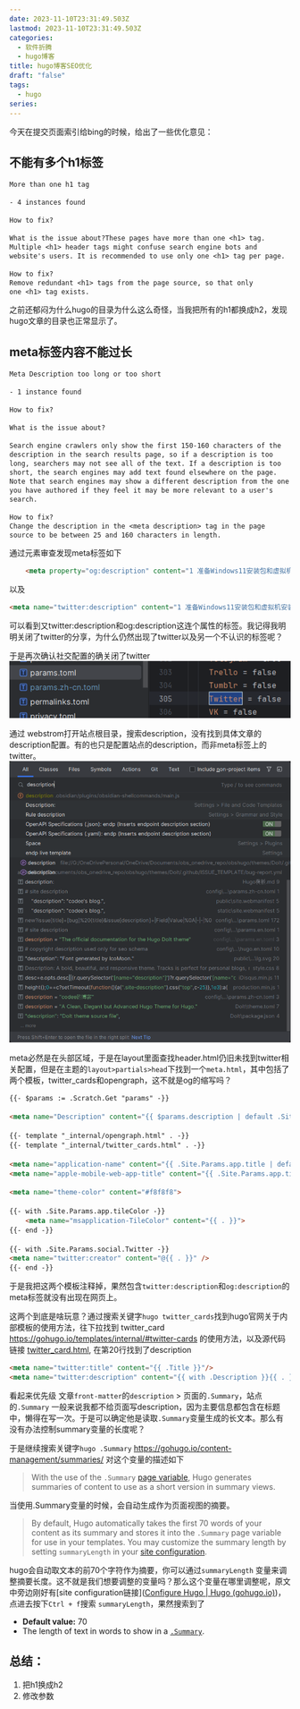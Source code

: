 ```yaml
---
date: 2023-11-10T23:31:49.503Z
lastmod: 2023-11-10T23:31:49.503Z
categories:
  - 软件折腾
  - hugo博客
title: hugo博客SEO优化
draft: "false"
tags:
  - hugo
series:
---
```

今天在提交页面索引给bing的时候，给出了一些优化意见：
## 不能有多个h1标签
```text {linenos=false}
More than one h1 tag

- 4 instances found

How to fix?

What is the issue about?These pages have more than one <h1> tag. Multiple <h1> header tags might confuse search engine bots and website's users. It is recommended to use only one <h1> tag per page.

How to fix?
Remove redundant <h1> tags from the page source, so that only one <h1> tag exists.
```
之前还郁闷为什么hugo的目录为什么这么奇怪，当我把所有的h1都换成h2，发现hugo文章的目录也正常显示了。


## meta标签内容不能过长 
```text {linenos=false}
Meta Description too long or too short

- 1 instance found

How to fix?

What is the issue about?

Search engine crawlers only show the first 150-160 characters of the description in the search results page, so if a description is too long, searchers may not see all of the text. If a description is too short, the search engines may add text found elsewhere on the page. Note that search engines may show a different description from the one you have authored if they feel it may be more relevant to a user's search.

How to fix?
Change the description in the <meta description> tag in the page source to be between 25 and 160 characters in length.
```

通过元素审查发现meta标签如下
```html
	<meta property="og:description" content="1 准备Windows11安装包和虚拟机安装包进入官网界面，找到下载 Windows 11 磁盘映像 (ISO)，选择下载项为Windows11(multi-edi">
```
以及
```html
<meta name="twitter:description" content="1 准备Windows11安装包和虚拟机安装包进入官网界面，找到下载 Windows 11 磁盘映像 (ISO)，选择下载项为Windows11(multi-edi">
```

可以看到又twitter:description和og:description这连个属性的标签。我记得我明明关闭了twitter的分享，为什么仍然出现了twitter以及另一个不认识的标签呢？

于是再次确认社交配置的确关闭了twitter
![](Pasted%20image%2020231113001137.png)


通过 webstrom打开站点根目录，搜索description，没有找到具体文章的description配置。有的也只是配置站点的description，而非meta标签上的twitter。
![](Pasted%20image%2020231113000549.png)


meta必然是在头部区域，于是在layout里面查找header.html仍旧未找到twitter相关配置，但是在主题的`layout>partials>head`下找到一个`meta.html`，其中包括了两个模板，twitter_cards和opengraph，这不就是og的缩写吗？
```html
{{- $params := .Scratch.Get "params" -}}  
  
<meta name="Description" content="{{ $params.description | default .Site.Params.description }}">  
  
{{- template "_internal/opengraph.html" . -}}  
{{- template "_internal/twitter_cards.html" . -}}  
  
<meta name="application-name" content="{{ .Site.Params.app.title | default .Site.Title }}">  
<meta name="apple-mobile-web-app-title" content="{{ .Site.Params.app.title | default .Site.Title }}">  
  
<meta name="theme-color" content="#f8f8f8">  
  
{{- with .Site.Params.app.tileColor -}}  
    <meta name="msapplication-TileColor" content="{{ . }}">  
{{- end -}}  
  
{{- with .Site.Params.social.Twitter -}}  
<meta name="twitter:creator" content="@{{ . }}" />  
{{- end -}}
```
于是我把这两个模板注释掉，果然包含`twitter:description`和`og:description`的meta标签就没有出现在网页上。



这两个到底是啥玩意？通过搜索关键字`hugo twitter_cards`找到hugo官网关于内部模板的使用方法，往下拉找到 twitter_card https://gohugo.io/templates/internal/#twitter-cards 的使用方法，以及源代码链接 [twitter_card.html](https://github.com/gohugoio/hugo/blob/master/tpl/tplimpl/embedded/templates/twitter_cards.html), 在第20行找到了description

```html {linenostart=20}
<meta name="twitter:title" content="{{ .Title }}"/>
<meta name="twitter:description" content="{{ with .Description }}{{ . }}{{ else }}{{if .IsPage}}{{ .Summary }}{{ else }}{{ with .Site.Params.description }}{{ . }}{{ end }}{{ end }}{{ end -}}"/>

```
看起来优先级 文章`front-matter`的`description` > 页面的`.Summary`，站点的`.Summary`
一般来说我都不给页面写description，因为主要信息都包含在标题中，懒得在写一次。于是可以确定他是读取`.Summary`变量生成的长文本。那么有没有办法控制summary变量的长度呢？

于是继续搜索关键字`hugo .Summary`
https://gohugo.io/content-management/summaries/
对这个变量的描述如下
> With the use of the `.Summary` [page variable](https://gohugo.io/variables/page/), Hugo generates summaries of content to use as a short version in summary views.

当使用.Summary变量的时候，会自动生成作为页面视图的摘要。


> By default, Hugo automatically takes the first 70 words of your content as its summary and stores it into the `.Summary` page variable for use in your templates. You may customize the summary length by setting `summaryLength` in your [site configuration](https://gohugo.io/getting-started/configuration/).

hugo会自动取文本的前70个字符作为摘要，你可以通过`summaryLength` 变量来调整摘要长度。这不就是我们想要调整的变量吗？那么这个变量在哪里调整呢，原文中旁边刚好有[site configuration链接]([Configure Hugo | Hugo (gohugo.io)](https://gohugo.io/getting-started/configuration/))，点进去按下`Ctrl + f`搜索 `summaryLength`，果然搜索到了

- **Default value:** 70
- The length of text in words to show in a [`.Summary`](https://gohugo.io/content-management/summaries/#automatic-summary-splitting).





## 总结：
1. 把h1换成h2
2. 修改参数